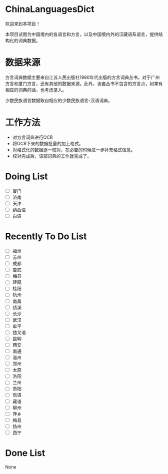# ChinaLanguagesDict

欢迎来到本项目！

本项目试图为中国境内的各语言和方言，以及中国境内外的汉藏语系语言，提供结构化的词典数据。

数据来源
===================================

方言词典数据主要来自江苏人民出版社1990年代出版的方言词典丛书。对于广州方言和厦门方言，还有其他的数据来源。此外，该套丛书不包含的方言点，如果有相应的词典的话，也考虑录入。

少数民族语言数据取自相应的少数民族语言-汉语词典。

工作方法
==================================

* 对方言词典进行OCR
* 将OCR下来的数据批量的加上格式。
* 对格式化的数据逐一校对，在必要的时候进一步补充格式信息。
* 校对完成后，该部词典的工作就完成了。

Doing List
====================================
- [ ] 厦门
- [ ] 济南
- [ ] 天津
- [ ] 纳西语
- [ ] 白语

Recently To Do List
====================================
- [ ] 福州
- [ ] 苏州
- [ ] 成都
- [ ] 娄底
- [ ] 梅县
- [ ] 建瓯
- [ ] 桂阳
- [ ] 杭州
- [ ] 南昌
- [ ] 绩溪
- [ ] 长沙
- [ ] 武汉
- [ ] 牟平
- [ ] 独龙语
- [ ] 昆明
- [ ] 西安
- [ ] 南通
- [ ] 温州
- [ ] 郑州
- [ ] 太原
- [ ] 洛阳
- [ ] 兰州
- [ ] 贵阳
- [ ] 佤语
- [ ] 藏语
- [ ] 柳州
- [ ] 萍乡
- [ ] 梅县
- [ ] 扬州
- [ ] 西宁

Done List
=====================================
None
